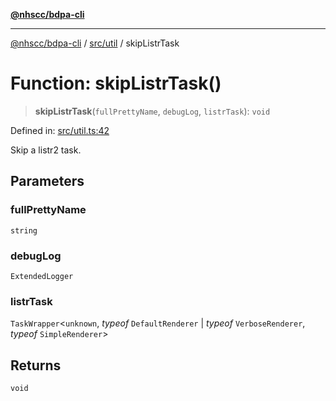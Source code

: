 [**@nhscc/bdpa-cli**](../../../README.md)

***

[@nhscc/bdpa-cli](../../../README.md) / [src/util](../README.md) / skipListrTask

# Function: skipListrTask()

> **skipListrTask**(`fullPrettyName`, `debugLog`, `listrTask`): `void`

Defined in: [src/util.ts:42](https://github.com/nhscc/bdpa-cli/blob/cc06230b8b3c4bd28c3da1903ce886e7c819a1ce/src/util.ts#L42)

Skip a listr2 task.

## Parameters

### fullPrettyName

`string`

### debugLog

`ExtendedLogger`

### listrTask

`TaskWrapper`\<`unknown`, *typeof* `DefaultRenderer` \| *typeof* `VerboseRenderer`, *typeof* `SimpleRenderer`\>

## Returns

`void`
